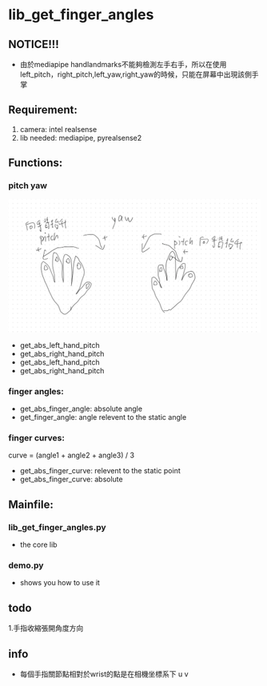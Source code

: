 # lib_get_finger_angles

## NOTICE!!!

* 由於mediapipe handlandmarks不能夠檢測左手右手，所以在使用left_pitch，right_pitch,left_yaw,right_yaw的時候，只能在屏幕中出現該側手掌

## Requirement:

1. camera: intel realsense
2. lib needed: mediapipe, pyrealsense2

## Functions:

### pitch yaw

![img](README.assets/D37AA65EAE2F7122F0B902DD7D57F916-1712567769327.png)

* get_abs_left_hand_pitch
* get_abs_right_hand_pitch
* get_abs_left_hand_pitch
* get_abs_right_hand_pitch

### finger angles:

* get_abs_finger_angle: absolute angle
* get_finger_angle: angle relevent to the static angle

### finger curves:

curve = (angle1 + angle2 + angle3) / 3

* get_abs_finger_curve: relevent to the static point
* get_abs_finger_curve: absolute

## Mainfile:

### lib_get_finger_angles.py

* the core lib

### demo.py

* shows you how to use it



## todo

1.手指收縮張開角度方向



## info

* 每個手指關節點相對於wrist的點是在相機坐標系下 u v
